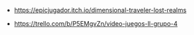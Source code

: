 -  https://epicjugador.itch.io/dimensional-traveler-lost-realms

-  https://trello.com/b/P5EMgvZn/video-juegos-ll-grupo-4
